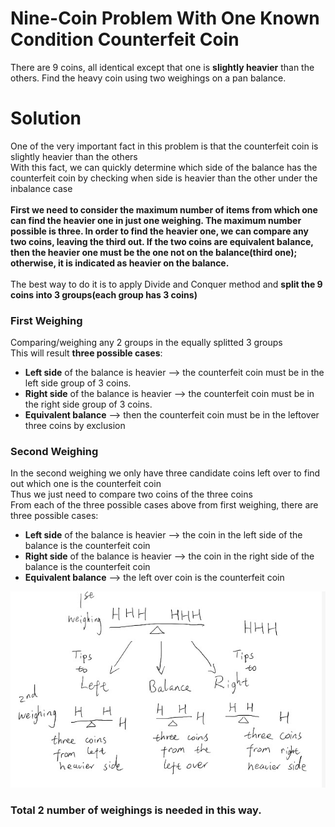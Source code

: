 # Nine-Coin Problem With One Known Condition Counterfeit Coin
There are 9 coins, all identical except that one is **slightly heavier** than the others. Find the heavy coin using two weighings on a pan balance.

# Solution
One of the very important fact in this problem is that the counterfeit coin is slightly heavier than the others
</br>With this fact, we can quickly determine which side of the balance has the counterfeit coin by checking when side is heavier than the other under the inbalance case
</br>
</br>
**First we need to consider the maximum number of items from which one can find the heavier one in just one weighing. The maximum number possible is three. In order to find the heavier one, we can compare any two coins, leaving the third out. If the two coins are equivalent balance, then the heavier one must be the one not on the balance(third one); otherwise, it is indicated as heavier on the balance.**
</br>
</br>The best way to do it is to apply Divide and Conquer method and **split the 9 coins into 3 groups(each group has 3 coins)**
### First Weighing
Comparing/weighing any 2 groups in the equally splitted 3 groups 
</br>This will result **three possible cases**:
* **Left side** of the balance is heavier --> the counterfeit coin must be in the left side group of 3 coins.
* **Right side** of the balance is heavier --> the counterfeit coin must be in the right side group of 3 coins.
* **Equivalent balance** --> then the counterfeit coin must be in the leftover three coins by exclusion

### Second Weighing
In the second weighing we only have three candidate coins left over to find out which one is the counterfeit coin
</br>
Thus we just need to compare two coins of the three coins 
</br>
From each of the three possible cases above from first weighing, there are three possible cases:
* **Left side** of the balance is heavier -->  the coin in the left side of the balance is the counterfeit coin
* **Right side** of the balance is heavier --> the coin in the right side of the balance is the counterfeit coin
* **Equivalent balance** --> the left over coin is the counterfeit coin

![](https://github.com/ExploreNcrack/Discrete-Math/blob/master/Coin%20Weighing/Nine-Coin%20Problem/sol9.png)

### Total 2 number of weighings is needed in this way. 
